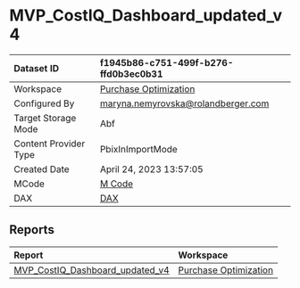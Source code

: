 



# MVP_CostIQ_Dashboard_updated_v4

|Dataset ID|f1945b86-c751-499f-b276-ffd0b3ec0b31|
| :--- | :--- |
|Workspace|[Purchase Optimization](../Workspaces/Purchase-Optimization.md)|
|Configured By|maryna.nemyrovska@rolandberger.com|
|Target Storage Mode|Abf|
|Content Provider Type|PbixInImportMode|
|Created Date|April 24, 2023 13:57:05|
|MCode|[M Code](./MVP_CostIQ_Dashboard_updated_v4/mcode.md)|
|DAX|[DAX](./MVP_CostIQ_Dashboard_updated_v4/dax.md)|

## Reports

|Report|Workspace|
| :--- | :--- |
|[MVP_CostIQ_Dashboard_updated_v4](../Reports/MVP_CostIQ_Dashboard_updated_v4.md)|[Purchase Optimization](../Workspaces/Purchase-Optimization.md)|
